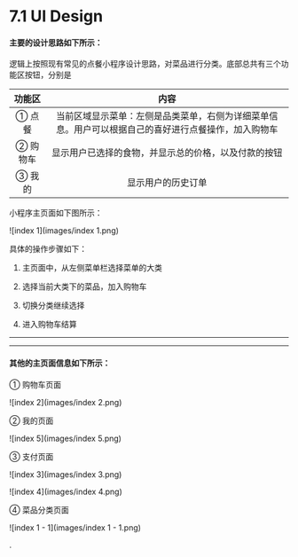 # 7.1 UI Design

#### 主要的设计思路如下所示：

逻辑上按照现有常见的点餐小程序设计思路，对菜品进行分类。底部总共有三个功能区按钮，分别是

| **功能区** |                             内容                             |
| :--------: | :----------------------------------------------------------: |
|   ① 点餐   | 当前区域显示菜单：左侧是品类菜单，右侧为详细菜单信息。用户可以根据自己的喜好进行点餐操作，加入购物车 |
|  ② 购物车  |     显示用户已选择的食物，并显示总的价格，以及付款的按钮     |
|   ③ 我的   |                      显示用户的历史订单                      |

小程序主页面如下图所示：

![index 1](images/index 1.png)



具体的操作步骤如下：

1. 主页面中，从左侧菜单栏选择菜单的大类

2. 选择当前大类下的菜品，加入购物车

3. 切换分类继续选择

4. 进入购物车结算

------

------

#### 其他的主页面信息如下所示：

① 购物车页面

![index 2](images/index 2.png)



② 我的页面

![index 5](images/index 5.png)



③ 支付页面

![index 3](images/index 3.png)



![index 4](images/index 4.png)



④ 菜品分类页面

![index 1 - 1](images/index 1 - 1.png)






.





